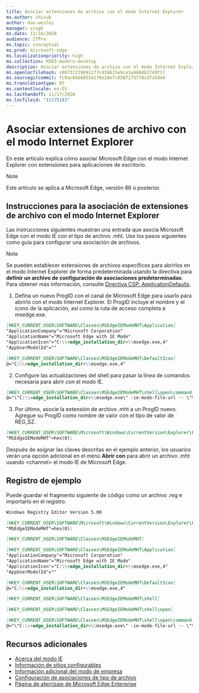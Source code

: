 ```yaml
---
title: Asociar extensiones de archivo con el modo Internet Explorer
ms.author: shisub
author: dan-wesley
manager: srugh
ms.date: 11/16/2020
audience: ITPro
ms.topic: conceptual
ms.prod: microsoft-edge
ms.localizationpriority: high
ms.collection: M365-modern-desktop
description: Asociar extensiones de archivo con el modo Internet Explorer
ms.openlocfilehash: c80732239b911f7cd3d615e9ce1e480db2749f17
ms.sourcegitcommit: fc0ac6bb6655d1f6e2de7c838f275779cd7a5de6
ms.translationtype: HT
ms.contentlocale: es-ES
ms.lasthandoff: 11/17/2020
ms.locfileid: "11175183"
---
```

# Asociar extensiones de archivo con el modo Internet Explorer

En este artículo explica cómo asociar Microsoft Edge con el modo Internet Explorer con extensiones para aplicaciones de escritorio.

> [!NOTE]
> Este artículo se aplica a Microsoft Edge, versión 86 o posterior.

## Instrucciones para la asociación de extensiones de archivo con el modo Internet Explorer

Las instrucciones siguientes muestran una entrada que asocia Microsoft Edge con el modo IE con el tipo de archivo .mht. Use los pasos siguientes como guía para configurar una asociación de archivos.

> [!NOTE]
> Se pueden establecer extensiones de archivos específicos para abrirlos en el modo Internet Explorer de forma predeterminada usando la directiva para **definir un archivo de configuración de asociaciones predeterminadas**. Para obtener más información, consulte [Directiva CSP: ApplicationDefaults](https://docs.microsoft.com/windows/client-management/mdm/policy-csp-applicationdefaults#applicationdefaults-defaultassociationsconfiguration).

1. Defina un nuevo ProgID con el canal de Microsoft Edge para usarlo para abrirlo con el modo Internet Explorer. El ProgID incluye el nombre y el icono de la aplicación, así como la ruta de acceso completa a msedge.exe.

```markdown
[HKEY_CURRENT_USER\SOFTWARE\Classes\MSEdgeIEModeMHT\Application]
"ApplicationCompany"="Microsoft Corporation"
"ApplicationName"="Microsoft Edge with IE Mode"
"ApplicationIcon"="C:\\<edge_installation_dir>\\msedge.exe,4"
"AppUserModelId"=""
```

```markdown
[HKEY_CURRENT_USER\SOFTWARE\Classes\MSEdgeIEModeMHT\DefaultIcon]
@="C:\\<edge_installation_dir>\\msedge.exe,4"
```

2. Configure las actualizaciones del shell para pasar la línea de comandos necesaria para abrir con el modo IE.

```markdown
[HKEY_CURRENT_USER\SOFTWARE\Classes\MSEdgeIEModeMHT\shell\open\command]
@="\"C:\\<edge_installation_dir>\\msedge.exe\" -ie-mode-file-url -- \"%1\""
```

3. Por último, asocie la extensión de archivo .mht a un ProgID nuevo. Agregue su ProgID como nombre de valor con el tipo de valor de REG_SZ.

```markdown
[HKEY_CURRENT_USER\SOFTWARE\Microsoft\Windows\CurrentVersion\Explorer\FileExts\.mht\OpenWithProgids]
"MSEdgeIEModeMHT"=hex(0):
```

Después de asignar las claves descritas en el ejemplo anterior, los usuarios verán una opción adicional en el menú **Abrir con** para abrir un archivo .mht usando \<channel\> el modo IE de Microsoft Edge.

## Registro de ejemplo

Puede guardar el fragmento siguiente de código como un archivo .reg e importarlo en el registro.

```markdown
Windows Registry Editor Version 5.00

[HKEY_CURRENT_USER\SOFTWARE\Microsoft\Windows\CurrentVersion\Explorer\FileExts\.mht\OpenWithProgids]
"MSEdgeIEModeMHT"=hex(0):

[HKEY_CURRENT_USER\SOFTWARE\Classes\MSEdgeIEModeMHT]

[HKEY_CURRENT_USER\SOFTWARE\Classes\MSEdgeIEModeMHT\Application]
"ApplicationCompany"="Microsoft Corporation"
"ApplicationName"="Microsoft Edge with IE Mode"
"ApplicationIcon"="C:\\<edge_installation_dir>\\msedge.exe,4"
"AppUserModelId"=""

[HKEY_CURRENT_USER\SOFTWARE\Classes\MSEdgeIEModeMHT\DefaultIcon]
@="C:\\<edge_installation_dir>\\msedge.exe,4"

[HKEY_CURRENT_USER\SOFTWARE\Classes\MSEdgeIEModeMHT\shell]

[HKEY_CURRENT_USER\SOFTWARE\Classes\MSEdgeIEModeMHT\shell\open]

[HKEY_CURRENT_USER\SOFTWARE\Classes\MSEdgeIEModeMHT\shell\open\command]
@="\"C:\\<edge_installation_dir>\\msedge.exe\" -ie-mode-file-url -- \"%1\""

```

## Recursos adicionales

- [Acerca del modo IE](https://docs.microsoft.com/deployedge/edge-ie-mode)
- [Información de sitios configurables](https://docs.microsoft.com/deployedge/edge-learnmore-configurable-sites-ie-mode)
- [Información adicional del modo de empresa](https://docs.microsoft.com/internet-explorer/ie11-deploy-guide/enterprise-mode-overview-for-ie11)
- [Configuración de asociaciones de tipo de archivo](https://docs.microsoft.com/windows/win32/shell/fa-file-types)
- [Página de aterrizaje de Microsoft Edge Enterprise](https://aka.ms/EdgeEnterprise)
